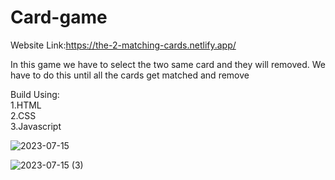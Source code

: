 # Card-game

Website Link:https://the-2-matching-cards.netlify.app/

In this game we have to select the two same card  and they will removed.
We have to do this until all the cards get matched and remove

Build Using: <br>
1.HTML <br>
2.CSS<br>
3.Javascript <br>


![2023-07-15](https://github.com/ravi-singh-100/Card-game/assets/84458346/3204b0a9-a4fa-44d3-bd5b-1756a60cc94a)

![2023-07-15 (3)](https://github.com/ravi-singh-100/Card-game/assets/84458346/2d31a2e8-79e7-4089-be7a-b9cf43a64ba4)





